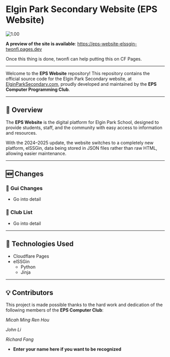 # Elgin Park Secondary Website (EPS Website)

![1.00](https://elginparksecondary.com/elgin_logo.png)

**A preview of the site is available**: https://eps-website-elssgin-twonfi.pages.dev

Once this thing is done, twonfi can help putting this on CF Pages.

***

Welcome to the **EPS Website** repository! This repository contains the official source code for the Elgin Park Secondary website, at [ElginParkSecondary.com](https://elginparksecondary.com), proudly developed and maintained by the **EPS Computer Programming Club**.

***

## 📌 Overview

The **EPS Website** is the digital platform for Elgin Park School, designed to provide students, staff, and the community with easy access to information and resources.

With the 2024–2025 update, the website switches to a completely new platform, elSSGin, data being stored in JSON files rather than raw HTML, allowing easier maintenance.

***

## 🆕 Changes

### 🔹 **Gui Changes**

* Go into detail

### 🔹 **Club List**

* Go into detail

***

## 🔧 Technologies Used

* Cloudflare Pages
* elSSGin
  * Python
  * Jinja

***

## 💡 Contributors

This project is made possible thanks to the hard work and dedication of the following members of the **EPS Computer Club**:

*Micah Ming Ren Hou*

*John Li*

*Richard Fang*

* **Enter your name here if you want to be recognized**